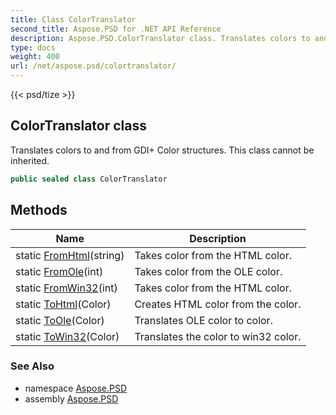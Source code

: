```yaml
---
title: Class ColorTranslator
second_title: Aspose.PSD for .NET API Reference
description: Aspose.PSD.ColorTranslator class. Translates colors to and from GDI Color structures. This class cannot be inherited
type: docs
weight: 400
url: /net/aspose.psd/colortranslator/
---
```

{{< psd/tize >}}
## ColorTranslator class

Translates colors to and from GDI+ Color structures. This class cannot be inherited.

```csharp
public sealed class ColorTranslator
```

## Methods

| Name | Description |
| --- | --- |
| static [FromHtml](../../aspose.psd/colortranslator/fromhtml/)(string) | Takes color from the HTML color. |
| static [FromOle](../../aspose.psd/colortranslator/fromole/)(int) | Takes color from the OLE color. |
| static [FromWin32](../../aspose.psd/colortranslator/fromwin32/)(int) | Takes color from the HTML color. |
| static [ToHtml](../../aspose.psd/colortranslator/tohtml/)(Color) | Creates HTML color from the color. |
| static [ToOle](../../aspose.psd/colortranslator/toole/)(Color) | Translates OLE color to color. |
| static [ToWin32](../../aspose.psd/colortranslator/towin32/)(Color) | Translates the color to win32 color. |

### See Also

* namespace [Aspose.PSD](../../aspose.psd/)
* assembly [Aspose.PSD](../../)


